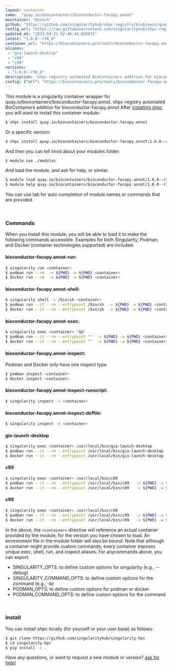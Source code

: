 ```yaml
---
layout: container
name:  "quay.io/biocontainers/bioconductor-facopy.annot"
maintainer: "@vsoch"
github: "https://github.com/singularityhub/shpc-registry/blob/main/quay.io/biocontainers/bioconductor-facopy.annot/container.yaml"
config_url: "https://raw.githubusercontent.com/singularityhub/shpc-registry/main/quay.io/biocontainers/bioconductor-facopy.annot/container.yaml"
updated_at: "2023-04-22 02:46:44.020972"
latest: "1.6.0--r36_0"
container_url: "https://biocontainers.pro/tools/bioconductor-facopy.annot"
aliases:
 - "gio-launch-desktop"
 - "c89"
 - "c99"
versions:
 - "1.6.0--r36_0"
description: "shpc-registry automated BioContainers addition for bioconductor-facopy.annot"
config: {"url": "https://biocontainers.pro/tools/bioconductor-facopy.annot", "maintainer": "@vsoch", "description": "shpc-registry automated BioContainers addition for bioconductor-facopy.annot", "latest": {"1.6.0--r36_0": "sha256:4999141e3d64b8fae4f153d91653c25a73b42089f403acc1adc08cea49fe6009"}, "tags": {"1.6.0--r36_0": "sha256:4999141e3d64b8fae4f153d91653c25a73b42089f403acc1adc08cea49fe6009"}, "docker": "quay.io/biocontainers/bioconductor-facopy.annot", "aliases": {"gio-launch-desktop": "/usr/local/bin/gio-launch-desktop", "c89": "/usr/local/bin/c89", "c99": "/usr/local/bin/c99"}}
---
```


This module is a singularity container wrapper for quay.io/biocontainers/bioconductor-facopy.annot.
shpc-registry automated BioContainers addition for bioconductor-facopy.annot
After [installing shpc](#install) you will want to install this container module:


```bash
$ shpc install quay.io/biocontainers/bioconductor-facopy.annot
```

Or a specific version:

```bash
$ shpc install quay.io/biocontainers/bioconductor-facopy.annot:1.6.0--r36_0
```

And then you can tell lmod about your modules folder:

```bash
$ module use ./modules
```

And load the module, and ask for help, or similar.

```bash
$ module load quay.io/biocontainers/bioconductor-facopy.annot/1.6.0--r36_0
$ module help quay.io/biocontainers/bioconductor-facopy.annot/1.6.0--r36_0
```

You can use tab for auto-completion of module names or commands that are provided.

<br>

### Commands

When you install this module, you will be able to load it to make the following commands accessible.
Examples for both Singularity, Podman, and Docker (container technologies supported) are included.

#### bioconductor-facopy.annot-run:

```bash
$ singularity run <container>
$ podman run --rm  -v ${PWD} -w ${PWD} <container>
$ docker run --rm  -v ${PWD} -w ${PWD} <container>
```

#### bioconductor-facopy.annot-shell:

```bash
$ singularity shell -s /bin/sh <container>
$ podman run --it --rm --entrypoint /bin/sh  -v ${PWD} -w ${PWD} <container>
$ docker run --it --rm --entrypoint /bin/sh  -v ${PWD} -w ${PWD} <container>
```

#### bioconductor-facopy.annot-exec:

```bash
$ singularity exec <container> "$@"
$ podman run --it --rm --entrypoint ""  -v ${PWD} -w ${PWD} <container> "$@"
$ docker run --it --rm --entrypoint ""  -v ${PWD} -w ${PWD} <container> "$@"
```

#### bioconductor-facopy.annot-inspect:

Podman and Docker only have one inspect type.

```bash
$ podman inspect <container>
$ docker inspect <container>
```

#### bioconductor-facopy.annot-inspect-runscript:

```bash
$ singularity inspect -r <container>
```

#### bioconductor-facopy.annot-inspect-deffile:

```bash
$ singularity inspect -d <container>
```


#### gio-launch-desktop

```bash
$ singularity exec <container> /usr/local/bin/gio-launch-desktop
$ podman run --it --rm --entrypoint /usr/local/bin/gio-launch-desktop   -v ${PWD} -w ${PWD} <container> -c " $@"
$ docker run --it --rm --entrypoint /usr/local/bin/gio-launch-desktop   -v ${PWD} -w ${PWD} <container> -c " $@"
```


#### c89

```bash
$ singularity exec <container> /usr/local/bin/c89
$ podman run --it --rm --entrypoint /usr/local/bin/c89   -v ${PWD} -w ${PWD} <container> -c " $@"
$ docker run --it --rm --entrypoint /usr/local/bin/c89   -v ${PWD} -w ${PWD} <container> -c " $@"
```


#### c99

```bash
$ singularity exec <container> /usr/local/bin/c99
$ podman run --it --rm --entrypoint /usr/local/bin/c99   -v ${PWD} -w ${PWD} <container> -c " $@"
$ docker run --it --rm --entrypoint /usr/local/bin/c99   -v ${PWD} -w ${PWD} <container> -c " $@"
```



In the above, the `<container>` directive will reference an actual container provided
by the module, for the version you have chosen to load. An environment file in the
module folder will also be bound. Note that although a container
might provide custom commands, every container exposes unique exec, shell, run, and
inspect aliases. For anycommands above, you can export:

 - SINGULARITY_OPTS: to define custom options for singularity (e.g., --debug)
 - SINGULARITY_COMMAND_OPTS: to define custom options for the command (e.g., -b)
 - PODMAN_OPTS: to define custom options for podman or docker
 - PODMAN_COMMAND_OPTS: to define custom options for the command

<br>

### Install

You can install shpc locally (for yourself or your user base) as follows:

```bash
$ git clone https://github.com/singularityhub/singularity-hpc
$ cd singularity-hpc
$ pip install -e .
```

Have any questions, or want to request a new module or version? [ask for help!](https://github.com/singularityhub/singularity-hpc/issues)